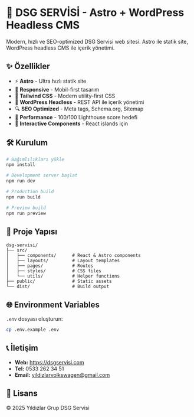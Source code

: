 # 🚀 DSG SERVİSİ - Astro + WordPress Headless CMS

Modern, hızlı ve SEO-optimized DSG Servisi web sitesi. Astro ile statik site, WordPress headless CMS ile içerik yönetimi.

## ✨ Özellikler

- ⚡ **Astro** - Ultra hızlı statik site
- 📱 **Responsive** - Mobil-first tasarım
- 🎨 **Tailwind CSS** - Modern utility-first CSS
- 📝 **WordPress Headless** - REST API ile içerik yönetimi
- 🔍 **SEO Optimized** - Meta tags, Schema.org, Sitemap
- 🚀 **Performance** - 100/100 Lighthouse score hedefi
- 💬 **Interactive Components** - React islands için

## 🛠️ Kurulum

```bash
# Bağımlılıkları yükle
npm install

# Development server başlat
npm run dev

# Production build
npm run build

# Preview build
npm run preview
```

## 📁 Proje Yapısı

```
dsg-servisi/
├── src/
│   ├── components/      # React & Astro components
│   ├── layouts/         # Layout templates
│   ├── pages/           # Routes
│   ├── styles/          # CSS files
│   └── utils/           # Helper functions
├── public/              # Static assets
└── dist/                # Build output
```

## 🌐 Environment Variables

`.env` dosyası oluşturun:

```bash
cp .env.example .env
```

## 📞 İletişim

- **Web:** https://dsgservisi.com
- **Tel:** 0533 262 34 51
- **Email:** yildizlarvolkswagen@gmail.com

## 📄 Lisans

© 2025 Yıldızlar Grup DSG Servisi

